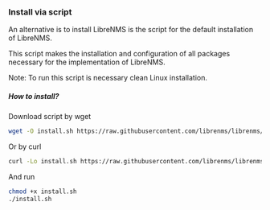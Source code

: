 ### Install via script ###

An alternative is to install LibreNMS is the script for the default installation of LibreNMS.

This script makes the installation and configuration of all packages necessary for the implementation of LibreNMS.

Note: To run this script is necessary clean Linux installation.


##### How to install? #####

Download script by wget
```bash
wget -O install.sh https://raw.githubusercontent.com/librenms/librenms/master/scripts/install.sh
```

Or by curl
```bash
curl -Lo install.sh https://raw.githubusercontent.com/librenms/librenms/master/scripts/install.sh
```
And run
```bash
chmod +x install.sh
./install.sh
```
